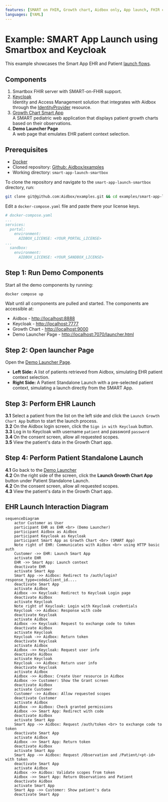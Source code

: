 ```yaml
---
features: [SMART on FHIR, Growth chart, Aidbox only, App launch, FHIR client]
languages: [YAML]
---
```

# Example: SMART App Launch using Smartbox and Keycloak

This example showcases the Smart App EHR and Patient [launch flows](https://hl7.org/fhir/smart-app-launch/app-launch.html).

## Components

1. Smartbox FHIR server with SMART-on-FHIR support.
2. [Keycloak](https://www.keycloak.org/)\
   Identity and Access Management solution that integrates with Aidbox through the [IdentityProvider](https://docs.aidbox.app/modules/security-and-access-control/set-up-external-identity-provider) resource.
3. [Growth Chart Smart App](https://github.com/smart-on-fhir/growth-chart-app)\
   A SMART pediatric web application that displays patient growth charts based on their observations.
4. **Demo Launcher Page**\
   A web page that emulates EHR patient context selection.

## Prerequisites

* [Docker](https://www.docker.com/)
* Cloned repository: [Github: Aidbox/examples](https://github.com/Aidbox/examples/tree/main)
* Working directory: `smart-app-launch-smartbox`

To clone the repository and navigate to the `smart-app-launch-smartbox` directory, run:

```sh
git clone git@github.com:Aidbox/examples.git && cd examples/smart-app-launch-smartbox
```

Edit a `docker-compose.yaml` file and paste there your license keys.

```yaml
# docker-compose.yaml
...
services:
  portal:
    environment:
      AIDBOX_LICENSE: <YOUR_PORTAL_LICENSE>
...
  sandbox:
    environment:
      AIDBOX_LICENSE: <YOUR_SANDBOX_LICENSE>
```

## Step 1: Run Demo Components

Start all the demo components by running:

```sh
docker compose up
```

Wait until all components are pulled and started. The components are accessible at:

* Aidbox - [http://localhost:8888](http://localhost:8888)
* Keycloak - [http://localhost:7777](http://localhost:7777)
* Growth Chart - [http://localhost:9000](http://localhost:9000)
* Demo Launcher Page - [http://localhost:7070/launcher.html](http://localhost:7070/launcher.html)

## Step 2: Open launcher Page

Open the [Demo Launcher Page](http://localhost:7070/launcher.html).

* **Left Side:** A list of patients retrieved from Aidbox, simulating EHR patient context selection.
* **Right Side:** A Patient Standalone Launch with a pre-selected patient context, simulating a launch directly from the SMART App.

## Step 3: Perform EHR Launch

**3.1** Select a patient from the list on the left side and click the `Launch Growth Chart App` button to start the launch process.\
**3.2** On the Aidbox login screen, click the `Sign in with Keycloak` button.\
**3.3** Log in to Keycloak with username `patient` and password `password`\
**3.4** On the consent screen, allow all requested scopes.\
**3.5** View the patient's data in the Growth Chart app.

## Step 4: Perform Patient Standalone Launch

**4.1** Go back to the [Demo Launcher](http://localhost:7070/launcher.html)\
**4.2** On the right side of the screen, click the **Launch Growth Chart App** button under Patient Standalone Launch.\
**4.2** On the consent screen, allow all requested scopes.\
**4.3** View the patient's data in the Growth Chart app.

## EHR Launch Interaction Diagram

```mermaid
sequenceDiagram
    actor Customer as User
    participant EHR as EHR <br> (Demo Launcher)
    participant Aidbox as Aidbox 
    participant Keycloak as Keycloak 
    participant Smart App as Growth Chart <br> (SMART App)
    Note right of EHR: Communicates with Aidbox <br> using HTTP basic auth
    Customer ->> EHR: Launch Smart App
    activate EHR
    EHR ->> Smart App: Launch context
    deactivate EHR
    activate Smart App
    Smart App ->> Aidbox: Redirect to /auth/login?response_type=code&client_id....
    deactivate Smart App
    activate Aidbox
    Aidbox ->> Keycloak: Redirect to Keycloak Login page 
    deactivate Aidbox
    activate Keycloak 
    Note right of Keycloak: Login with Keycloak credentials
    Keycloak ->> Aidbox: Response with code
    deactivate Keycloak
    activate Aidbox
    Aidbox ->> Keycloak: Request to exchange code to token
    deactivate Aidbox 
    activate Keycloak 
    Keycloak ->> Aidbox: Return token 
    deactivate Keycloak
    activate Aidbox
    Aidbox ->> Keycloak: Request user info
    deactivate Aidbox 
    activate Keycloak
    Keycloak ->> Aidbox: Return user info 
    deactivate Keycloak
    activate Aidbox
    Aidbox ->> Aidbox: Create User resource in Aidbox  
    Aidbox ->> Customer: Show the Grant screen 
    deactivate Aidbox 
    activate Customer
    Customer ->> Aidbox: Allow requested scopes  
    deactivate Customer
    activate Aidbox
    Aidbox ->> Aidbox: Check granted permissions
    Aidbox ->> Smart App: Redirect with code
    deactivate Aidbox 
    activate Smart App
    Smart App ->> Aidbox: Request /auth/token <br> to exchange code to token
    deactivate Smart App
    activate Aidbox
    Aidbox ->> Smart App: Return token
    deactivate Aidbox 
    activate Smart App
    Smart App ->> Aidbox: Request /Observation and /Patient/<pt-id> with token
    deactivate Smart App
    activate Aidbox
    Aidbox ->> Aidbox: Validate scopes from token
    Aidbox ->> Smart App: Return Observations and Patient
    deactivate Aidbox 
    activate Smart App
    Smart App ->> Customer: Show patient's data
    deactivate Smart App
```